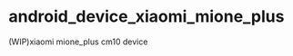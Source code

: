android_device_xiaomi_mione_plus
================================

(WIP)xiaomi mione_plus cm10 device